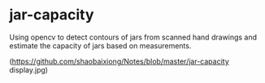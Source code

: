 # jar-capacity
Using opencv to detect contours of jars from scanned hand drawings and estimate the capacity of jars based on measurements.

(https://github.com/shaobaixiong/Notes/blob/master/jar-capacity display.jpg)
